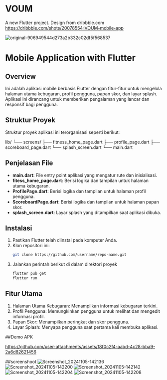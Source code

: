 # VOUM
A new Flutter project. Design from dribbble.com
https://dribbble.com/shots/20078554-VOUM-mobile-app


![original-906949544d273a2b332c02df5f568537](https://github.com/user-attachments/assets/112ec172-01a8-41a3-9705-30266596778d)


# Mobile Application with Flutter

## Overview
Ini adalah aplikasi mobile berbasis Flutter dengan fitur-fitur untuk mengelola halaman utama kebugaran, profil pengguna, papan skor, dan layar splash. Aplikasi ini dirancang untuk memberikan pengalaman yang lancar dan responsif bagi pengguna.

## Struktur Proyek
Struktur proyek aplikasi ini terorganisasi seperti berikut:

lib/
└── screens/
    ├── fitness_home_page.dart
    ├── profile_page.dart
    ├── scoreboard_page.dart
    └── splash_screen.dart
└── main.dart


## Penjelasan File
- **main.dart**: File entry point aplikasi yang mengatur rute dan inisialisasi.
- **fitess_home_page.dart**: Berisi logika dan tampilan untuk halaman utama kebugaran.
- **ProfilePage.dart**: Berisi logika dan tampilan untuk halaman profil pengguna.
- **ScoreboardPage.dart**: Berisi logika dan tampilan untuk halaman papan skor.
- **splash_screen.dart**: Layar splash yang ditampilkan saat aplikasi dibuka.

## Instalasi
1. Pastikan Flutter telah diinstal pada komputer Anda.
2. Klon repositori ini: 
   ```bash
   git clone https://github.com/username/repo-name.git
3. Jalankan perintah berikut di dalam direktori proyek
   ```bash
   flutter pub get
   flutter run

## Fitur Utama
1. Halaman Utama Kebugaran: Menampilkan informasi kebugaran terkini.
2. Profil Pengguna: Memungkinkan pengguna untuk melihat dan mengedit informasi profil.
3. Papan Skor: Menampilkan peringkat dan skor pengguna.
4. Layar Splash: Menyapa pengguna saat pertama kali membuka aplikasi.

##Demo APK


https://github.com/user-attachments/assets/f8f0c2f4-aabd-4c28-bba9-2a6d82621456

##screenshoot
![Screenshot_20241105-142136](https://github.com/user-attachments/assets/fe13ce22-7b72-438b-adda-e8f8aa4d1c4c)
![Screenshot_20241105-142200](https://github.com/user-attachments/assets/03b3829c-0a80-453e-a08d-42706b5ebc1e)
![Screenshot_20241105-142142](https://github.com/user-attachments/assets/bb2ac5a1-5171-41c2-b34e-114d817483ff)
![Screenshot_20241105-142204](https://github.com/user-attachments/assets/c7ef084c-9c06-4318-8ce4-2d78889c02ff)
![Screenshot_20241105-142208](https://github.com/user-attachments/assets/4c267411-08ff-4659-acb0-37834ed262ff)
